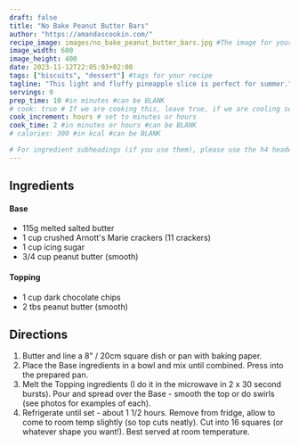 ```yaml
---
draft: false
title: "No Bake Peanut Butter Bars"
author: "https://amandascookin.com/"
recipe_image: images/no_bake_peanut_butter_bars.jpg #The image for your recipe
image_width: 600
image_height: 400
date: 2023-11-12T22:05:03+02:00
tags: ["biscuits", "dessert"] #tags for your recipe
tagline: "This light and fluffy pineapple slice is perfect for summer."
servings: 9
prep_time: 10 #in minutes #can be BLANK
# cook: true # If we are cooking this, leave true, if we are cooling set to false
cook_increment: hours # set to minutes or hours
cook_time: 2 #in minutes or hours #can be BLANK
# calories: 300 #in kcal #can be BLANK

# For ingredient subheadings (if you use them), please use the h4 header.  For print view I have those elements targeted
---
```



## Ingredients

#### Base
- 115g melted salted butter
- 1 cup crushed Arnott's Marie crackers (11 crackers)
- 1 cup icing sugar
- 3/4 cup peanut butter (smooth)

#### Topping
- 1 cup dark chocolate chips
- 2 tbs peanut butter (smooth)

## Directions

1. Butter and line a 8" / 20cm square dish or pan with baking paper.
2. Place the Base ingredients in a bowl and mix until combined. Press into the prepared pan.
3. Melt the Topping ingredients (I do it in the microwave in 2 x 30 second bursts). Pour and spread over the Base - smooth the top or do swirls (see photos for examples of each).
4. Refrigerate until set - about 1 1/2 hours. Remove from fridge, allow to come to room temp slightly (so top cuts neatly). Cut into 16 squares (or whatever shape you want!). Best served at room temperature.